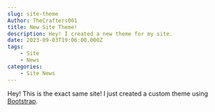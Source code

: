 ```yaml
---
slug: site-theme
Author: TheCrafters001
title: New Site Theme!
description: Hey! I created a new theme for my site.
date: 2023-09-03T19:06:00.000Z
tags:
    - Site
    - News
categories:
    - Site News
---
```


Hey! This is the exact same site! I just created a custom theme using [Bootstrap](https://getbootstrap.com/).